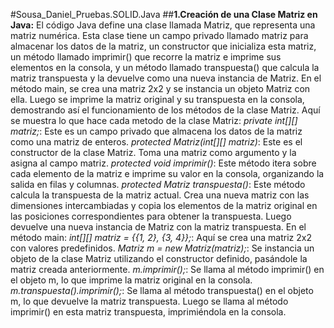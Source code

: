 #Sousa_Daniel_Pruebas.SOLID.Java
##**1.Creación de una Clase Matriz en Java:** El código Java define una clase llamada Matriz, que representa una matriz numérica. Esta clase tiene un campo privado llamado matriz para almacenar los datos de la matriz, un constructor que inicializa esta matriz, un método llamado imprimir() que recorre la matriz e imprime sus elementos en la consola, y un método llamado transpuesta() que calcula la matriz transpuesta y la devuelve como una nueva instancia de Matriz. En el método main, se crea una matriz 2x2 y se instancia un objeto Matriz con ella. Luego se imprime la matriz original y su transpuesta en la consola, demostrando así el funcionamiento de los métodos de la clase Matriz.
Aquí se muestra lo que hace cada metodo de la clase Matriz:
*private int[][] matriz;*: Este es un campo privado que almacena los datos de la matriz como una matriz de enteros.
*protected Matriz(int[][] matriz)*: Este es el constructor de la clase Matriz. Toma una matriz como argumento y la asigna al campo matriz.
*protected void imprimir()*: Este método itera sobre cada elemento de la matriz e imprime su valor en la consola, organizando la salida en filas y columnas.
*protected Matriz transpuesta()*: Este método calcula la transpuesta de la matriz actual. Crea una nueva matriz con las dimensiones intercambiadas y copia los elementos de la matriz original en las posiciones correspondientes para obtener la transpuesta. Luego devuelve una nueva instancia de Matriz con la matriz transpuesta.
En el método main:
*int[][] matriz = {{1, 2}, {3, 4}};*: Aquí se crea una matriz 2x2 con valores predefinidos.
*Matriz m = new Matriz(matriz);*: Se instancia un objeto de la clase Matriz utilizando el constructor definido, pasándole la matriz creada anteriormente.
*m.imprimir();*: Se llama al método imprimir() en el objeto m, lo que imprime la matriz original en la consola.
*m.transpuesta().imprimir();*: Se llama al método transpuesta() en el objeto m, lo que devuelve la matriz transpuesta. Luego se llama al método imprimir() en esta matriz transpuesta, imprimiéndola en la consola.
